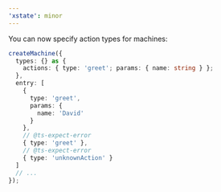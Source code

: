 ```yaml
---
'xstate': minor
---
```


You can now specify action types for machines:

```ts
createMachine({
  types: {} as {
    actions: { type: 'greet'; params: { name: string } };
  },
  entry: [
    {
      type: 'greet',
      params: {
        name: 'David'
      }
    },
    // @ts-expect-error
    { type: 'greet' },
    // @ts-expect-error
    { type: 'unknownAction' }
  ]
  // ...
});
```
